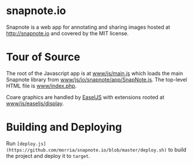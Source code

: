 snapnote.io
===========

Snapnote is a web app for annotating and sharing images hosted at http://snapnote.io and covered by the MIT license.

Tour of Source
==============

The root of the Javascript app is at [www/js/main.js](https://github.com/morria/snapnote.io/blob/master/www/js/main.js) which loads the main Snapnote library from [www/js/io/snapnote/app/SnapNote.js](https://github.com/morria/snapnote.io/blob/master/www/js/io/snapnote/app/SnapNote.js). The top-level HTML file is [www/index.php](https://github.com/morria/snapnote.io/blob/master/www/index.php).

Coare graphics are handled by [EaselJS](http://www.createjs.com/#!/EaselJS) with extensions rooted at [www/js/easeljs/display](https://github.com/morria/snapnote.io/tree/master/www/js/easeljs/display).


Building and Deploying
======================

Run `[deploy.js](https://github.com/morria/snapnote.io/blob/master/deploy.sh)` to build the project and deploy it to `target`.
